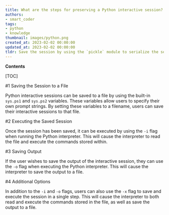 ```yaml
---
title: What are the steps for preserving a Python interactive session?
authors:
- smart_coder
tags:
- python
- knowledge
thumbnail: images/python.png
created_at: 2023-02-02 00:00:00
updated_at: 2023-02-02 00:00:00
tldr: Save the session by using the `pickle` module to serialize the session`s data.
---
```


**Contents**

[TOC]

#1 Saving the Session to a File

Python interactive sessions can be saved to a file by using the built-in `sys.ps1` and `sys.ps2` variables. These variables allow users to specify their own prompt strings. By setting these variables to a filename, users can save their interactive sessions to that file.

#2 Executing the Saved Session

Once the session has been saved, it can be executed by using the `-i` flag when running the Python interpreter. This will cause the interpreter to read the file and execute the commands stored within.

#3 Saving Output

If the user wishes to save the output of the interactive session, they can use the `-o` flag when executing the Python interpreter. This will cause the interpreter to save the output to a file.

#4 Additional Options

In addition to the `-i` and `-o` flags, users can also use the `-x` flag to save and execute the session in a single step. This will cause the interpreter to both read and execute the commands stored in the file, as well as save the output to a file.
